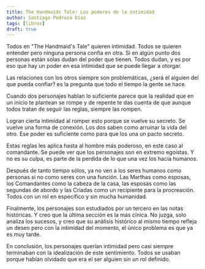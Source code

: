 ```yaml
--- 
title: The Handmaids Tale: Los poderes de la intimidad 
author: Santiago Pedroza Díaz 
tags: [libros]
draft: true 
---
```


Todos en "The Handmaid's Tale" quieren intimidad. Todos se quieren entender
pero ninguna persona confía en otra. Si en algún punto
dos personas están solas dudan del poder que tienen. Todos dudan, y es
por eso que hay un poder en esa intimidad que se puede llegar a otorgar.

Las relaciones con los otros siempre son problemáticas, ¿será él alguien del que
pueda confiar? es la pregunta que todo el tiempo la gente se hace.

Cuando dos personajes hablan lo suficiente parece que la realidad que
en un inicio te plantean se rompe y de repente te das cuenta de que aunque
todos tratan de seguir las reglas, siempre las rompen.

Logran cierta intimidad al romper esto porque se vuelve su secreto. Se
vuelve una forma de conexión. Los dos saben como arruinar la vida del
otro. Ese poder es suficiente como para que los una un pacto secreto.

Estas reglas les aplica hasta al hombre más poderoso, en este caso al comandante. 
Se puede ver que los personajes son en extremo egoístas. Y no es su culpa, es parte de la
perdida de lo que una vez los hacía humanos.

Después de tanto tiempo sólos, ya no ven a los seres humanos como
personas si no como seres con una función. Las Marthas como esposas,
los Comandantes como la cabeza de la casa, las esposas como las segundas
de abordo y las Criadas como un recipiente para la procreación. Todos
con un rol en específico y sin mucha humanidad.

Finalmente, los personajes son estudiados por un tercero en las
notas históricas. Y creo que la última sección es la más cínica.
No juzga, solo analiza los sucesos, y creo que su análisis histórico
al mismo tiempo refleja un deseo pero con la intimidad del momento,
el único problema es que ya es muy tarde.

En conclusión, los personajes querían intimidad pero casi siempre
terminaban con la idealización de este sentimiento. Todos se usaban
porque habían olvidado que era el ser alguien sin un rol definido.
